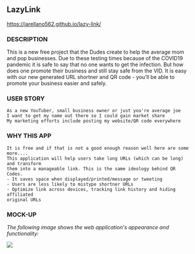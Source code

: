 ## LazyLink

 https://jarellano562.github.io/lazy-link/

### DESCRIPTION 

This is a new free project that the Dudes create to help the average mom and pop businesses. Due to these testing times because of the COVID19 pandemic it is safe to say that no one wants to get the infection. But how does one promote their business and still stay safe from the VID. It is easy with our new generated URL shortner and QR code - you’ll be able to promote your business easier and safely.

### USER STORY 

```text
As a new YouTuber, small business owner or just you're average joe
I want to get my name out there so I could gain market share 
My marketing efforts include posting my website/QR code everywhere
```

### WHY THIS APP

```text
It is free and if that is not a good enough reason well here are some more.... 
This application will help users take long URLs (which can be long) and transform
them into a manageable link. This is the same ideology behind QR Codes.
- It saves space when displayed/printed/message or tweeting 
- Users are less likely to mistype shortner URLs 
- Optimize link across devices, tracking link history and hiding affiliated 
original URLs
```

### MOCK-UP

*The following image shows the web application's appearance and functionality:*

![](assets/images/)

